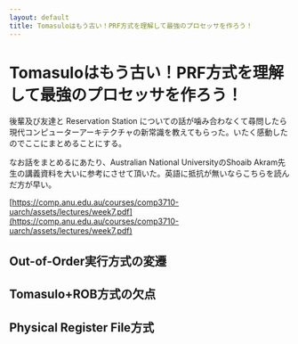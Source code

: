 ```yaml
---
layout: default
title: Tomasuloはもう古い！PRF方式を理解して最強のプロセッサを作ろう！
---
```


# Tomasuloはもう古い！PRF方式を理解して最強のプロセッサを作ろう！

後輩及び友達と Reservation Station についての話が噛み合わなくて尋問したら現代コンピューターアーキテクチャの新常識を教えてもらった。いたく感動したのでここにまとめることにする。

なお話をまとめるにあたり、Australian National UniversityのShoaib Akram先生の講義資料を大いに参考にさせて頂いた。英語に抵抗が無いならこちらを読んだ方が早い。

[https://comp.anu.edu.au/courses/comp3710-uarch/assets/lectures/week7.pdf](https://comp.anu.edu.au/courses/comp3710-uarch/assets/lectures/week7.pdf)

## Out-of-Order実行方式の変遷

## Tomasulo+ROB方式の欠点

## Physical Register File方式
